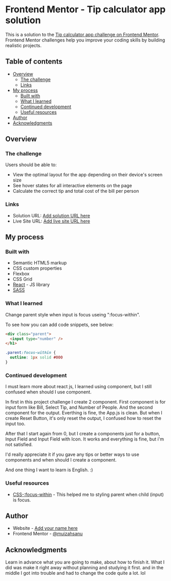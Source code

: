 # Frontend Mentor - Tip calculator app solution

This is a solution to the [Tip calculator app challenge on Frontend Mentor](https://www.frontendmentor.io/challenges/tip-calculator-app-ugJNGbJUX). Frontend Mentor challenges help you improve your coding skills by building realistic projects.

## Table of contents

- [Overview](#overview)
  - [The challenge](#the-challenge)
  - [Links](#links)
- [My process](#my-process)
  - [Built with](#built-with)
  - [What I learned](#what-i-learned)
  - [Continued development](#continued-development)
  - [Useful resources](#useful-resources)
- [Author](#author)
- [Acknowledgments](#acknowledgments)

## Overview

### The challenge

Users should be able to:

- View the optimal layout for the app depending on their device's screen size
- See hover states for all interactive elements on the page
- Calculate the correct tip and total cost of the bill per person

### Links

- Solution URL: [Add solution URL here](https://your-solution-url.com)
- Live Site URL: [Add live site URL here](https://your-live-site-url.com)

## My process

### Built with

- Semantic HTML5 markup
- CSS custom properties
- Flexbox
- CSS Grid
- [React](https://reactjs.org/) - JS library
- [SASS](https://sass-lang.com/)

### What I learned

Change parent style when input is focus useing ":focus-within".

To see how you can add code snippets, see below:

```html
<div class="parent">
  <input type="number" />
</h1>
```
```css
.parent:focus-within {
  outline: 1px solid #000
}
```

### Continued development

I must learn more about react js, I learned using component, but I still confused when should I use component. 

In first in this project challenge I create 2 component. First component is for input form like Bill, Select Tip, and Number of People. And the second component for the output. Everthing is fine, the App.js is clean. But when I create Reset Button, it's only reset the output, I confused how to reset the input too.

After that I start again from 0, but I create a components just for a button, Input Field and Input Field with Icon. It works and everything is fine, but i'm not satisfied.

I'd really appreciate it if you gave any tips or better ways to use components and when should I create a component.

And one thing I want to learn is English. :)

### Useful resources

- [CSS-:focus-within](https://anjandutta.com/change-parent-element-property-on-focus-of-child-in-css/) - This helped me to styling parent when child (input) is focus.

## Author

- Website - [Add your name here](https://www.your-site.com)
- Frontend Mentor - [@muizahsanu](https://www.frontendmentor.io/profile/muizahsanu)

## Acknowledgments

Learn in advance what you are going to make, about how to finish it. What I did was make it right away without planning and studying it first. and in the middle I got into trouble and had to change the code quite a lot. lol
